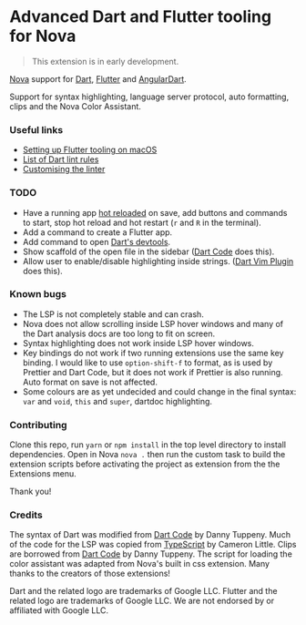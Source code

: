 # Advanced Dart and Flutter tooling for Nova

> This extension is in early development.

[Nova](https://nova.app) support for [Dart](https://dart.dev), [Flutter](https://flutter.dev) and [AngularDart](https://angualardart.dev).

Support for syntax highlighting, language server protocol, auto formatting, clips and the Nova Color Assistant.

### Useful links

- [Setting up Flutter tooling on macOS](https://flutter.dev/docs/get-started/install/macos)
- [List of Dart lint rules](https://dart-lang.github.io/linter/lints/)
- [Customising the linter](https://dart.dev/guides/language/analysis-options#the-analysis-options-file)

### TODO

- Have a running app [hot reloaded](https://flutter.dev/docs/development/tools/hot-reload) on save, add buttons and commands to start, stop hot reload and hot restart (`r` and `R` in the terminal).
- Add a command to create a Flutter app.
- Add command to open [Dart's devtools](https://dart.dev/tools/dart-devtools).
- Show scaffold of the open file in the sidebar ([Dart Code](https://github.com/Dart-Code/Dart-Code) does this).
- Allow user to enable/disable highlighting inside strings. ([Dart Vim Plugin](https://github.com/dart-lang/dart-vim-plugin) does this).

### Known bugs

- The LSP is not completely stable and can crash.
- Nova does not allow scrolling inside LSP hover windows and many of the Dart analysis docs are too long to fit on screen.
- Syntax highlighting does not work inside LSP hover windows.
- Key bindings do not work if two running extensions use the same key binding. I would like to use `option-shift-f` to format, as is used by Prettier and Dart Code, but it does not work if Prettier is also running. Auto format on save is not affected.
- Some colours are as yet undecided and could change in the final syntax: `var` and `void`, `this` and `super`, dartdoc highlighting.

### Contributing

Clone this repo, run `yarn` or `npm install` in the top level directory to install dependencies. Open in Nova `nova .` then run the custom task to build the extension scripts before activating the project as extension from the the Extensions menu.

Thank you!

### Credits

The syntax of Dart was modified from [Dart Code](https://github.com/Dart-Code/Dart-Code) by Danny Tuppeny. Much of the code for the LSP was copied from [TypeScript](https://github.com/apexskier/nova-typescript) by Cameron Little. Clips are borrowed from [Dart Code](https://github.com/Dart-Code/Dart-Code) by Danny Tuppeny. The script for loading the color assistant was adapted from Nova's built in css extension. Many thanks to the creators of those extensions!

Dart and the related logo are trademarks of Google LLC. Flutter and the related logo are trademarks of Google LLC. We are not endorsed by or affiliated with Google LLC.

<br />
